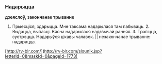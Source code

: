 ### Надарыцца
**дзеяслоў, закончанае трыванне**

1. Прыесціся, здарыцца. Мне таксама надарылася там пабываць. 2. Выдацца, выпасці. Вясна надарылася надзвычай ранняя. 3. Трапіцца, сустрэцца. Надарыўся цікавы чалавек. || незакончанае трыванне: надарацца.

<a rel="author">[http://rv-blr.com/](http://rv-blr.com/slounik.jsp?letterId=0&maskId=0&pageId=1773)</a>
